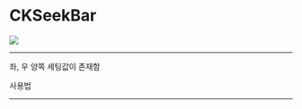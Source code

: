 # CKSeekBar

[![](https://jitpack.io/v/Hwan3434/CKSeekBar.svg)](https://jitpack.io/#Hwan3434/CKSeekBar)

----------------------------------------------------------------------------------------------------

좌, 우 양쪽 세팅값이 존재함


사용법

----------------------------------------------------------------------------------------------------


